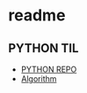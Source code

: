 # readme

## PYTHON TIL
- [PYTHON REPO](https://github.com/sidsidsidsids/TIL/tree/master/python)
- [Algorithm](https://github.com/sidsidsidsids/TIL/tree/master/Algorithm)
